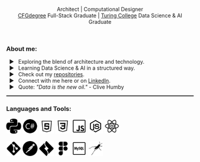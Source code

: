 <p align="center">Architect | Computational Designer<br>
<a href="https://github.com/CFGer">CFGdegree</a> Full-Stack Graduate | <a href="https://www.turingcollege.com/">Turing College</a> Data Science & AI Graduate</p>
<br>

<h3 align="left">About me:</h3>

&nbsp; ▶ &nbsp; Exploring the blend of architecture and technology.\
&nbsp; ▶ &nbsp; Learning Data Science & AI in a structured way.\
&nbsp; ▶ &nbsp; Check out my [repositories](https://github.com/AgInsideOut?tab=repositories).\
&nbsp; ▶ &nbsp; Connect with me here or on [LinkedIn](https://www.linkedin.com/in/agnieszka-thiel/).\
&nbsp; ▶ &nbsp; Quote: *"Data is the new oil."* - Clive Humby

<hr style="border:1px solid gray">

<h3 align="left">Languages and Tools:</h3>
<p align="left">

  <picture>
    <source width="40" height="40" media="(prefers-color-scheme: dark)" srcset="icons/python_w.png">
    <source width="40" height="40" media="(prefers-color-scheme: light)" srcset="icons/python.png">
    <img width="40" height="40" alt="python" src="icons/python.png">
  </picture>
  <picture>
    <source width="40" height="40" media="(prefers-color-scheme: dark)" srcset="icons/csharp_w.png">
    <source width="40" height="40" media="(prefers-color-scheme: light)" srcset="icons/csharp.png">
    <img width="40" height="40" alt="csharp" src="icons/csharp.png">
  </picture>
  <picture>
    <source width="40" height="40" media="(prefers-color-scheme: dark)" srcset="icons/html_w.png">
    <source width="40" height="40" media="(prefers-color-scheme: light)" srcset="icons/html.png">
    <img width="40" height="40" alt="html" src="icons/html.png">
  </picture>
  <picture>
    <source width="40" height="40" media="(prefers-color-scheme: dark)" srcset="icons/css_w.png">
    <source width="40" height="40" media="(prefers-color-scheme: light)" srcset="icons/css.png">
    <img width="40" height="40" alt="css" src="icons/css.png">
  </picture>
  <picture>
    <source width="40" height="40" media="(prefers-color-scheme: dark)" srcset="icons/js_w.png">
    <source width="40" height="40" media="(prefers-color-scheme: light)" srcset="icons/js.png">
    <img width="40" height="40" alt="js" src="icons/js.png">
  </picture>
  <picture>
    <source width="40" height="40" media="(prefers-color-scheme: dark)" srcset="icons/nodejs_w.png">
    <source width="40" height="40" media="(prefers-color-scheme: light)" srcset="icons/nodejs.png">
    <img width="40" height="40" alt="nodejs" src="icons/nodejs.png">
  </picture>
  <picture>
    <source width="40" height="40" media="(prefers-color-scheme: dark)" srcset="icons/react_w.png">
    <source width="40" height="40" media="(prefers-color-scheme: light)" srcset="icons/react.png">
    <img width="40" height="40" alt="react" src="icons/react.png">
  </picture>
  <br /><br />
  <picture>
    <source width="40" height="40" media="(prefers-color-scheme: dark)" srcset="icons/git_w.png">
    <source width="40" height="40" media="(prefers-color-scheme: light)" srcset="icons/git.png">
    <img width="40" height="40" alt="git" src="icons/git.png">
  </picture>
  <picture>
    <source width="40" height="40" media="(prefers-color-scheme: dark)" srcset="icons/postman_w.png">
    <source width="40" height="40" media="(prefers-color-scheme: light)" srcset="icons/postman.png">
    <img width="40" height="40" alt="postman" src="icons/postman.png">
  </picture>
  <picture>
    <source width="40" height="40" media="(prefers-color-scheme: dark)" srcset="icons/jira_w.png">
    <source width="40" height="40" media="(prefers-color-scheme: light)" srcset="icons/jira.png">
    <img width="40" height="40" alt="jira" src="icons/jira.png">
  </picture>
    <picture>
    <source width="40" height="40" media="(prefers-color-scheme: dark)" srcset="icons/figma_w.png">
    <source width="40" height="40" media="(prefers-color-scheme: light)" srcset="icons/figma.png">
    <img width="40" height="40" alt="figma" src="icons/figma.png">
  </picture>
  <picture>
    <source width="40" height="40" media="(prefers-color-scheme: dark)" srcset="icons/mysql_w.png">
    <source width="40" height="40" media="(prefers-color-scheme: light)" srcset="icons/mysql.png">
    <img width="40" height="40" alt="mysql" src="icons/mysql.png">
  </picture>
  <picture>
    <source width="40" height="40" media="(prefers-color-scheme: dark)" srcset="icons/grasshopper_w.png">
    <source width="40" height="40" media="(prefers-color-scheme: light)" srcset="icons/grasshopper.png">
    <img width="40" height="40" alt="grasshopper" src="icons/grasshopper.png">
  </picture>

</p>
